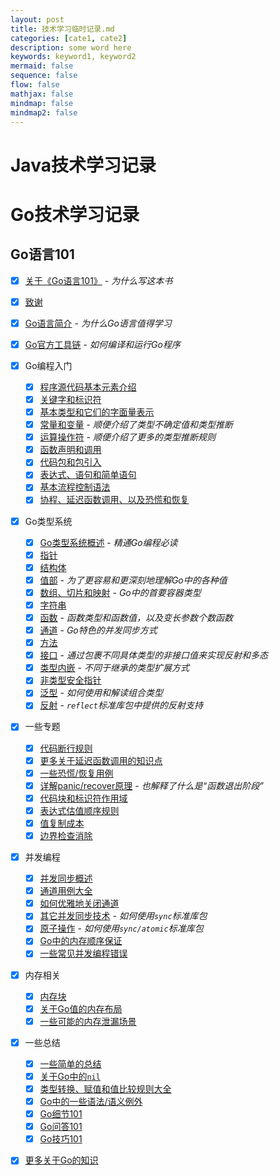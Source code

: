 ```yaml
---
layout: post
title: 技术学习临时记录.md
categories: [cate1, cate2]
description: some word here
keywords: keyword1, keyword2
mermaid: false
sequence: false
flow: false
mathjax: false
mindmap: false
mindmap2: false
---
```

# Java技术学习记录



# Go技术学习记录

## Go语言101

- [x] [关于《Go语言101》](https://gfw.go101.org/article/101-about.html) - *为什么写这本书*
- [x] [致谢](https://gfw.go101.org/article/acknowledgements.html)

- [x] [Go语言简介](https://gfw.go101.org/article/introduction.html) - *为什么Go语言值得学习*
- [x] [Go官方工具链](https://gfw.go101.org/article/go-toolchain.html) - *如何编译和运行Go程序*

- [x] Go编程入门
  - [x] [程序源代码基本元素介绍](https://gfw.go101.org/article/basic-code-elements-introduction.html)
  - [x] [关键字和标识符](https://gfw.go101.org/article/keywords-and-identifiers.html)
  - [x] [基本类型和它们的字面量表示](https://gfw.go101.org/article/basic-types-and-value-literals.html)
  - [x] [常量和变量](https://gfw.go101.org/article/constants-and-variables.html) - *顺便介绍了类型不确定值和类型推断*
  - [x] [运算操作符](https://gfw.go101.org/article/operators.html) - *顺便介绍了更多的类型推断规则*
  - [x] [函数声明和调用](https://gfw.go101.org/article/function-declarations-and-calls.html)
  - [x] [代码包和包引入](https://gfw.go101.org/article/packages-and-imports.html)
  - [x] [表达式、语句和简单语句](https://gfw.go101.org/article/expressions-and-statements.html)
  - [x] [基本流程控制语法](https://gfw.go101.org/article/control-flows.html)
  - [x] [协程、延迟函数调用、以及恐慌和恢复](https://gfw.go101.org/article/control-flows-more.html)

- [x] Go类型系统
  - [x] [Go类型系统概述](https://gfw.go101.org/article/type-system-overview.html) - *精通Go编程必读*
  - [x] [指针](https://gfw.go101.org/article/pointer.html)
  - [x] [结构体](https://gfw.go101.org/article/struct.html)
  - [x] [值部](https://gfw.go101.org/article/value-part.html) - *为了更容易和更深刻地理解Go中的各种值*
  - [x] [数组、切片和映射](https://gfw.go101.org/article/container.html) - *Go中的首要容器类型*
  - [x] [字符串](https://gfw.go101.org/article/string.html)
  - [x] [函数](https://gfw.go101.org/article/function.html) - *函数类型和函数值，以及变长参数个数函数*
  - [x] [通道](https://gfw.go101.org/article/channel.html) - *Go特色的并发同步方式*
  - [x] [方法](https://gfw.go101.org/article/method.html)
  - [x] [接口](https://gfw.go101.org/article/interface.html) - *通过包裹不同具体类型的非接口值来实现反射和多态*
  - [x] [类型内嵌](https://gfw.go101.org/article/type-embedding.html) - *不同于继承的类型扩展方式*
  - [x] [非类型安全指针](https://gfw.go101.org/article/unsafe.html)
  - [x] [泛型](https://gfw.go101.org/article/generic.html) - *如何使用和解读组合类型*
  - [x] [反射](https://gfw.go101.org/article/reflection.html) - *`reflect`标准库包中提供的反射支持*

- [x] 一些专题
  - [x] [代码断行规则](https://gfw.go101.org/article/line-break-rules.html)
  - [x] [更多关于延迟函数调用的知识点](https://gfw.go101.org/article/defer-more.html)
  - [x] [一些恐慌/恢复用例](https://gfw.go101.org/article/panic-and-recover-use-cases.html)
  - [x] [详解panic/recover原理](https://gfw.go101.org/article/panic-and-recover-more.html) - *也解释了什么是“函数退出阶段”*
  - [x] [代码块和标识符作用域](https://gfw.go101.org/article/blocks-and-scopes.html)
  - [x] [表达式估值顺序规则](https://gfw.go101.org/article/evaluation-orders.html)
  - [x] [值复制成本](https://gfw.go101.org/article/value-copy-cost.html)
  - [x] [边界检查消除](https://gfw.go101.org/article/bounds-check-elimination.html)

- [x] 并发编程
  - [x] [并发同步概述](https://gfw.go101.org/article/concurrent-synchronization-overview.html)
  - [x] [通道用例大全](https://gfw.go101.org/article/channel-use-cases.html)
  - [x] [如何优雅地关闭通道](https://gfw.go101.org/article/channel-closing.html)
  - [x] [其它并发同步技术](https://gfw.go101.org/article/concurrent-synchronization-more.html) - *如何使用`sync`标准库包*
  - [x] [原子操作](https://gfw.go101.org/article/concurrent-atomic-operation.html) - *如何使用`sync/atomic`标准库包*
  - [x] [Go中的内存顺序保证](https://gfw.go101.org/article/memory-model.html)
  - [x] [一些常见并发编程错误](https://gfw.go101.org/article/concurrent-common-mistakes.html)

- [x] 内存相关
  - [x] [内存块](https://gfw.go101.org/article/memory-block.html)
  - [x] [关于Go值的内存布局](https://gfw.go101.org/article/memory-layout.html)
  - [x] [一些可能的内存泄漏场景](https://gfw.go101.org/article/memory-leaking.html)

- [x] 一些总结
  - [x] [一些简单的总结](https://gfw.go101.org/article/summaries.html)
  - [x] [关于Go中的`nil`](https://gfw.go101.org/article/nil.html)
  - [x] [类型转换、赋值和值比较规则大全](https://gfw.go101.org/article/value-conversions-assignments-and-comparisons.html)
  - [x] [Go中的一些语法/语义例外](https://gfw.go101.org/article/exceptions.html)
  - [x] [Go细节101](https://gfw.go101.org/article/details.html)
  - [x] [Go问答101](https://gfw.go101.org/article/unofficial-faq.html)
  - [x] [Go技巧101](https://gfw.go101.org/article/tips.html)

- [x] [更多关于Go的知识](https://gfw.go101.org/article/more.html)


